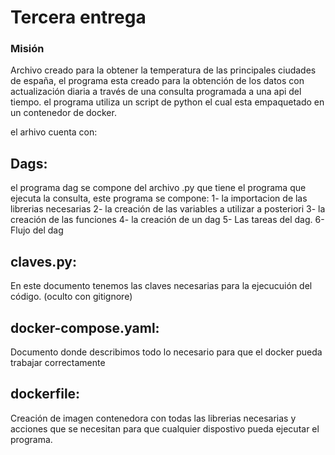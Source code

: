 # Tercera entrega
### Misión
Archivo creado para la obtener la temperatura de las principales ciudades de españa,  el programa esta creado para la obtención de los datos con actualización diaria a través de una consulta programada a una api del tiempo. el programa utiliza un script de python el cual esta empaquetado en un contenedor de docker.

el arhivo cuenta con:

## Dags: 
el programa dag se compone del archivo .py que tiene el programa que ejecuta la consulta, este programa se compone:
    1-  la importacion de las librerias necesarias
    2-  la creación de las variables a utilizar a posteriori
    3-  la creación de las funciones
    4-  la creación de un dag 
    5-  Las tareas del dag.
    6-  Flujo del dag

## claves.py:
En este documento tenemos las claves necesarias para la ejecucuión del código. (oculto con gitignore)

## docker-compose.yaml:
Documento donde describimos todo lo necesario para que el docker pueda trabajar correctamente

## dockerfile:
Creación de imagen contenedora con todas las librerias necesarias y acciones que se necesitan para que cualquier dispostivo pueda ejecutar el programa.
